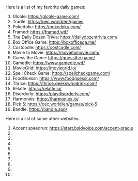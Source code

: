 Here is a list of my favorite daily games:
1. Globle: https://globle-game.com/
2. Tradle: https://oec.world/en/games
3. Pokedoku: https://pokedoku.com/
4. Framed: https://framed.wtf/
5. The Daily Dozen Trivia: https://dailydozentrivia.com/
6. Box Office Game: https://boxofficega.me/
7. Costcodle: https://costcodle.com/
8. Movie to Movie: https://movietomovie.com/
9. Guess the Game: https://guessthe.game/
10. Gamedle: https://www.gamedle.wtf/
11. MovieGrid: https://moviegrid.io/
12. Spell Check Game: https://spellcheckgame.com/
13. FoodGuessr: https://www.foodguessr.com/
14. Thrice: https://thrice.geekswhodrink.com/
15. Relatle: https://relatle.io/
16. Disorderly: https://playdisorderly.com/
17. Harmonies: https://harmonies.io/
18. Pick 5: https://oec.world/en/games/pick-5
19. Bandle: https://bandle.app/


Here is a list of some other websites:
1. Accent speedrun: https://start.boldvoice.com/accent-oracle 
2. 
3. 
4. 
5. 
6. 
7. 
8. 
9. 
10. 




